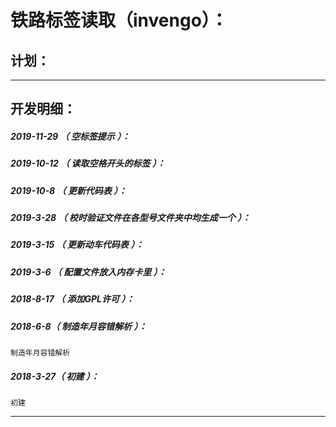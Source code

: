 铁路标签读取（invengo）：
===================================================================

计划：
-------------------------------------------------------------------

*******************************************************************

开发明细：
-------------------------------------------------------------------

##### 2019-11-29 （ 空标签提示 ）：

##### 2019-10-12 （ 读取空格开头的标签 ）：

##### 2019-10-8 （ 更新代码表 ）：

##### 2019-3-28 （ 校时验证文件在各型号文件夹中均生成一个 ）：

##### 2019-3-15 （ 更新动车代码表 ）：

##### 2019-3-6 （ 配置文件放入内存卡里 ）：

##### 2018-8-17 （ 添加GPL许可 ）：

##### 2018-6-8（ 制造年月容错解析 ）：
	制造年月容错解析

##### 2018-3-27（ 初建 ）：
	初建

*******************************************************************
